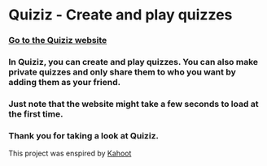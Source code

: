 # Quiziz -  Create and play quizzes

### [Go to the Quiziz website](https://quiziz-app.herokuapp.com)

### In Quiziz, you can create and play quizzes. You can also make private quizzes and only share them to who you want by adding them as your friend.

### Just note that the website might take a few seconds to load at the first time.

### Thank you for taking a look at Quiziz.

This project was enspired by [Kahoot](https://kahoot.com/)
